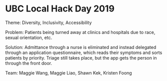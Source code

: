 # UBC Local Hack Day 2019

Theme: Diversity, Inclusivity, Accessibility

Problem: Patients being turned away at clinics and hospitals due to race, sexual orientation, etc.

Solution: Admittance through a nurse is eliminated and instead delegated through an application questionnaire, which reads their symptoms and sorts patients by priority. Triage still takes place, but the app gets the person in through the front door.

Team: Maggie Wang, Maggie Liao, Shawn Kek, Kristen Foong
